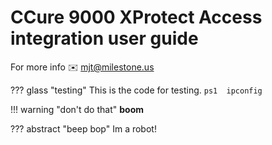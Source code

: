 # CCure 9000 XProtect Access integration user guide

For more info  :envelope: <mjt@milestone.us>

??? glass "testing"
    This is the code for testing. 
    ``` ps1 
    ipconfig
    ```

!!! warning "don't do that"
    **boom**

??? abstract "beep bop"
    Im a robot!